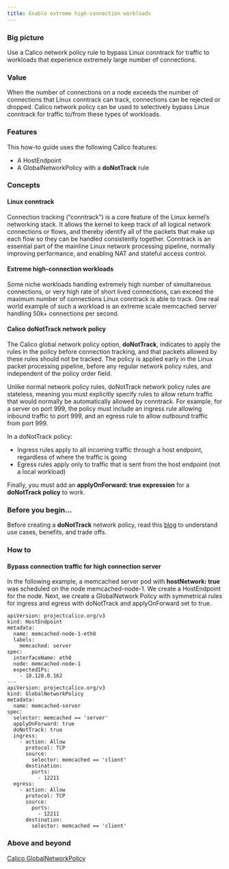 ```yaml
---
title: Enable extreme high-connection workloads
---
```


### Big picture

Use a Calico network policy rule to bypass Linux conntrack for traffic to workloads that experience extremely large number of connections.

### Value

When the number of connections on a node exceeds the number of connections that Linux conntrack can track, connections can be rejected or dropped. Calico network policy can be used to selectively bypass Linux conntrack for traffic to/from these types of workloads.

### Features

This how-to guide uses the following Calico features:
- A HostEndpoint
- A GlobalNetworkPolicy with a **doNotTrack** rule

### Concepts

#### Linux conntrack

Connection tracking (“conntrack”) is a core feature of the Linux kernel’s networking stack. It allows the kernel to keep track of all logical network connections or flows, and thereby identify all of the packets that make up each flow so they can be handled consistently together. Conntrack is an essential part of the mainline Linux network processing pipeline, normally improving performance, and enabling NAT and stateful access control.

#### Extreme high-connection workloads

Some niche workloads handling extremely high number of simultaneous connections, or very high rate of short lived connections, can exceed the maximum number of connections Linux conntrack is able to track. One real world example of such a workload is an extreme scale memcached server handling 50k+ connections per second.

#### Calico doNotTrack network policy

The Calico global network policy option, **doNotTrack**, indicates to apply the rules in the policy before connection tracking, and that packets allowed by these rules should not be tracked. The policy is applied early in the Linux packet processing pipeline, before any regular network policy rules, and independent of the policy order field.

Unlike normal network policy rules, doNotTrack network policy rules are stateless, meaning you must explicitly specify rules to allow return traffic that would normally be automatically allowed by conntrack. For example, for a server on port 999, the policy must include an ingress rule allowing inbound traffic to port 999, and an egress rule to allow outbound traffic from port 999.

In a doNotTrack policy:
- Ingress rules apply to all incoming traffic through a host endpoint, regardless of where the traffic is going
- Egress rules apply only to traffic that is sent from the host endpoint (not a local workload)

Finally, you must add an **applyOnForward: true expression** for a **doNotTrack policy** to work.

### Before you begin...

Before creating a **doNotTrack** network policy, read this [blog](https://www.tigera.io/blog/when-linux-conntrack-is-no-longer-your-friend/) to understand use cases, benefits, and trade offs.

### How to

#### Bypass connection traffic for high connection server

In the following example, a memcached server pod with **hostNetwork: true** was scheduled on the node memcached-node-1. We create a HostEndpoint for the node. Next, we create a GlobalNetwork Policy with symmetrical rules for ingress and egress with doNotTrack and applyOnForward set to true.

```
apiVersion: projectcalico.org/v3
kind: HostEndpoint
metadata:
  name: memcached-node-1-eth0
  labels:
    memcached: server
spec:
  interfaceName: eth0
  node: memcached-node-1
  expectedIPs:
    - 10.128.0.162
---
apiVersion: projectcalico.org/v3
kind: GlobalNetworkPolicy
metadata:
  name: memcached-server
spec:
  selector: memcached == 'server'
  applyOnForward: true
  doNotTrack: true
  ingress:
    - action: Allow
      protocol: TCP
      source:
        selector: memcached == 'client'
      destination:
        ports:
          - 12211
  egress:
    - action: Allow
      protocol: TCP
      source:
        ports:
          - 12211
      destination:
        selector: memcached == 'client'
```
### Above and beyond

[Calico GlobalNetworkPolicy]({{site.url}}/{{page.version}}/reference/resources/globalnetworkpolicy)
